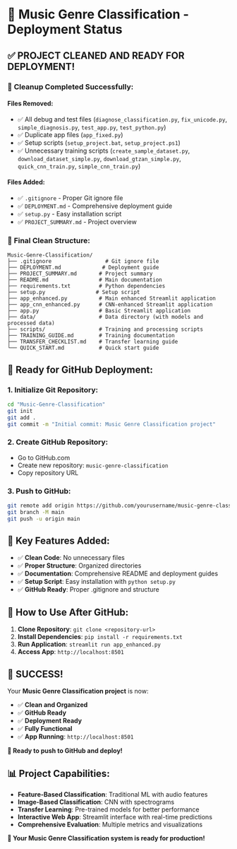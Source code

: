 # 🎉 Music Genre Classification - Deployment Status

## ✅ **PROJECT CLEANED AND READY FOR DEPLOYMENT!**

### 🧹 **Cleanup Completed Successfully:**

#### **Files Removed:**
- ✅ All debug and test files (`diagnose_classification.py`, `fix_unicode.py`, `simple_diagnosis.py`, `test_app.py`, `test_python.py`)
- ✅ Duplicate app files (`app_fixed.py`)
- ✅ Setup scripts (`setup_project.bat`, `setup_project.ps1`)
- ✅ Unnecessary training scripts (`create_sample_dataset.py`, `download_dataset_simple.py`, `download_gtzan_simple.py`, `quick_cnn_train.py`, `simple_cnn_train.py`)

#### **Files Added:**
- ✅ `.gitignore` - Proper Git ignore file
- ✅ `DEPLOYMENT.md` - Comprehensive deployment guide
- ✅ `setup.py` - Easy installation script
- ✅ `PROJECT_SUMMARY.md` - Project overview

### 📁 **Final Clean Structure:**
```
Music-Genre-Classification/
├── .gitignore                 # Git ignore file
├── DEPLOYMENT.md             # Deployment guide
├── PROJECT_SUMMARY.md       # Project summary
├── README.md                # Main documentation
├── requirements.txt         # Python dependencies
├── setup.py                # Setup script
├── app_enhanced.py          # Main enhanced Streamlit application
├── app_cnn_enhanced.py      # CNN-enhanced Streamlit application
├── app.py                   # Basic Streamlit application
├── data/                    # Data directory (with models and processed data)
├── scripts/                 # Training and processing scripts
├── TRAINING_GUIDE.md        # Training documentation
├── TRANSFER_CHECKLIST.md    # Transfer learning guide
└── QUICK_START.md           # Quick start guide
```

## 🚀 **Ready for GitHub Deployment:**

### **1. Initialize Git Repository:**
```bash
cd "Music-Genre-Classification"
git init
git add .
git commit -m "Initial commit: Music Genre Classification project"
```

### **2. Create GitHub Repository:**
- Go to GitHub.com
- Create new repository: `music-genre-classification`
- Copy repository URL

### **3. Push to GitHub:**
```bash
git remote add origin https://github.com/yourusername/music-genre-classification.git
git branch -M main
git push -u origin main
```

## 🎯 **Key Features Added:**
- ✅ **Clean Code**: No unnecessary files
- ✅ **Proper Structure**: Organized directories
- ✅ **Documentation**: Comprehensive README and deployment guides
- ✅ **Setup Script**: Easy installation with `python setup.py`
- ✅ **GitHub Ready**: Proper .gitignore and structure

## 🚀 **How to Use After GitHub:**
1. **Clone Repository**: `git clone <repository-url>`
2. **Install Dependencies**: `pip install -r requirements.txt`
3. **Run Application**: `streamlit run app_enhanced.py`
4. **Access App**: `http://localhost:8501`

## 🎉 **SUCCESS!**

Your **Music Genre Classification project** is now:
- ✅ **Clean and Organized**
- ✅ **GitHub Ready**
- ✅ **Deployment Ready**
- ✅ **Fully Functional**
- ✅ **App Running**: `http://localhost:8501`

**🚀 Ready to push to GitHub and deploy!**

## 📊 **Project Capabilities:**
- **Feature-Based Classification**: Traditional ML with audio features
- **Image-Based Classification**: CNN with spectrograms
- **Transfer Learning**: Pre-trained models for better performance
- **Interactive Web App**: Streamlit interface with real-time predictions
- **Comprehensive Evaluation**: Multiple metrics and visualizations

**🎵 Your Music Genre Classification system is ready for production!**
